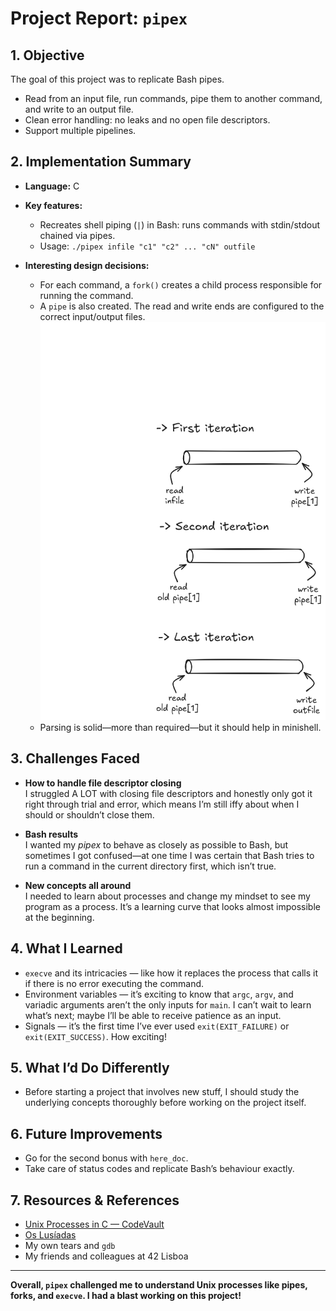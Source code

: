 # Project Report: `pipex`

## 1. Objective

The goal of this project was to replicate Bash pipes.

- Read from an input file, run commands, pipe them to another command, and write to an output file.
- Clean error handling: no leaks and no open file descriptors.
- Support multiple pipelines.

## 2. Implementation Summary

- **Language:** C
- **Key features:**
  - Recreates shell piping (`|`) in Bash: runs commands with stdin/stdout chained via pipes.
  - Usage: `./pipex infile "c1" "c2" ... "cN" outfile`

- **Interesting design decisions:**
  - For each command, a `fork()` creates a child process responsible for running the command.
  - A `pipe` is also created. The read and write ends are configured to the correct input/output files.
  ![Pipeline](./assets/pipex_diagram.png)
  - Parsing is solid—more than required—but it should help in minishell.

## 3. Challenges Faced

- **How to handle file descriptor closing**  
  I struggled A LOT with closing file descriptors and honestly only got it right through trial and error, which means I’m still iffy about when I should or shouldn’t close them.

- **Bash results**  
  I wanted my *pipex* to behave as closely as possible to Bash, but sometimes I got confused—at one time I was certain that Bash tries to run a command in the current directory first, which isn’t true.

- **New concepts all around**  
  I needed to learn about processes and change my mindset to see my program as a process. It’s a learning curve that looks almost impossible at the beginning.

## 4. What I Learned

- `execve` and its intricacies — like how it replaces the process that calls it if there is no error executing the command.  
- Environment variables — it’s exciting to know that `argc`, `argv`, and variadic arguments aren’t the only inputs for `main`. I can’t wait to learn what’s next; maybe I’ll be able to receive patience as an input.  
- Signals — it’s the first time I’ve ever used `exit(EXIT_FAILURE)` or `exit(EXIT_SUCCESS)`. How exciting!

## 5. What I’d Do Differently

- Before starting a project that involves new stuff, I should study the underlying concepts thoroughly before working on the project itself.

## 6. Future Improvements

- Go for the second bonus with `here_doc`.
- Take care of status codes and replicate Bash’s behaviour exactly.

## 7. Resources & References

- [Unix Processes in C — CodeVault](https://www.youtube.com/watch?v=cex9XrZCU14&list=PLfqABt5AS4FkW5mOn2Tn9ZZLLDwA3kZUY)  
- [Os Lusíadas](https://oslusiadas.org/)  
- My own tears and `gdb`  
- My friends and colleagues at 42 Lisboa

---

**Overall, `pipex` challenged me to understand Unix processes like pipes, forks, and `execve`. I had a blast working on this project!**

